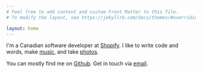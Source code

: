 ```yaml
---
# Feel free to add content and custom Front Matter to this file.
# To modify the layout, see https://jekyllrb.com/docs/themes/#overriding-theme-defaults

layout: home
---
```


I'm a Canadian software developer at [Shopify](https://www.shopify.com/). I like to write code and words, make [music](https://aethrum.bandcamp.com/), and take [photos](https://www.instagram.com/bettinson/).

You can mostly find me on [Github](http://github.com/bettinson). Get in touch via [email](mailto:mattbettinson@gmail.com).
